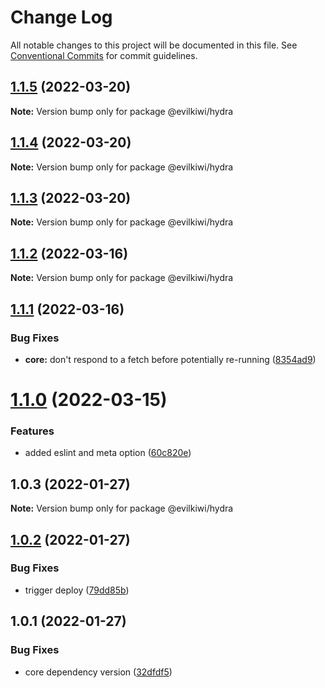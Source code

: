 # Change Log

All notable changes to this project will be documented in this file.
See [Conventional Commits](https://conventionalcommits.org) for commit guidelines.

## [1.1.5](https://github.com/evilkiwi/hydra/compare/@evilkiwi/hydra@1.1.4...@evilkiwi/hydra@1.1.5) (2022-03-20)

**Note:** Version bump only for package @evilkiwi/hydra





## [1.1.4](https://github.com/evilkiwi/hydra/compare/@evilkiwi/hydra@1.1.3...@evilkiwi/hydra@1.1.4) (2022-03-20)

**Note:** Version bump only for package @evilkiwi/hydra





## [1.1.3](https://github.com/evilkiwi/hydra/compare/@evilkiwi/hydra@1.1.2...@evilkiwi/hydra@1.1.3) (2022-03-20)

**Note:** Version bump only for package @evilkiwi/hydra





## [1.1.2](https://github.com/evilkiwi/hydra/compare/@evilkiwi/hydra@1.1.1...@evilkiwi/hydra@1.1.2) (2022-03-16)

**Note:** Version bump only for package @evilkiwi/hydra





## [1.1.1](https://github.com/evilkiwi/hydra/compare/@evilkiwi/hydra@1.1.0...@evilkiwi/hydra@1.1.1) (2022-03-16)


### Bug Fixes

* **core:** don't respond to a fetch before potentially re-running ([8354ad9](https://github.com/evilkiwi/hydra/commit/8354ad9cea41830e3016695abe97f20fd47c6d67))





# [1.1.0](https://github.com/evilkiwi/hydra/compare/@evilkiwi/hydra@1.0.3...@evilkiwi/hydra@1.1.0) (2022-03-15)


### Features

* added eslint and meta option ([60c820e](https://github.com/evilkiwi/hydra/commit/60c820e6c53250cdf3d35925a269e2142e2e89cf))





## 1.0.3 (2022-01-27)

**Note:** Version bump only for package @evilkiwi/hydra





## [1.0.2](https://github.com/evilkiwi/hydra/compare/@evilkiwi/hydra@1.0.1...@evilkiwi/hydra@1.0.2) (2022-01-27)


### Bug Fixes

* trigger deploy ([79dd85b](https://github.com/evilkiwi/hydra/commit/79dd85b2c262e3ff1bca089025eeb5f08618e8c6))





## 1.0.1 (2022-01-27)


### Bug Fixes

* core dependency version ([32dfdf5](https://github.com/evilkiwi/hydra/commit/32dfdf51a89fb16ce17fe726edd37096280aa38d))
